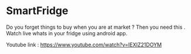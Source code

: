 # SmartFridge
Do you forget things to buy when you are at market ? Then you need this . Watch live whats in your fridge using android app.

Youtube link : https://www.youtube.com/watch?v=IEXIZ21DOYM
